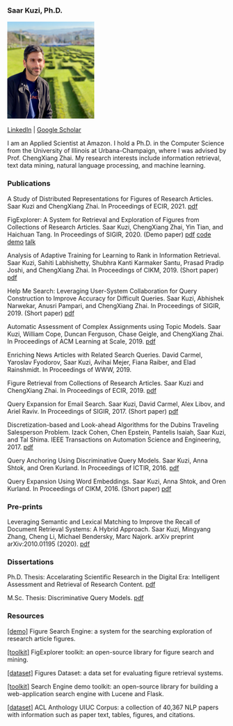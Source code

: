 ### Saar Kuzi, Ph.D.
 <img src="https://github.com/saarku/saarku.github.io/blob/main/IMG_0310.jpeg" width="200">


[LinkedIn](https://www.linkedin.com/in/saar-kuzi-466bb867/) | [Google Scholar](https://scholar.google.com/citations?user=-JdH_RMAAAAJ&hl=en&oi=ao)

I am an Applied Scientist at Amazon. I hold a Ph.D. in the Computer Science from the University of Illinois at Urbana-Champaign, where I was advised by Prof. ChengXiang Zhai. My research interests include information retrieval, text data mining, natural language processing, and machine learning.

### Publications

A Study of Distributed Representations for Figures of Research Articles. Saar Kuzi and ChengXiang Zhai. In Proceedings of ECIR, 2021. [pdf](https://saarku.github.io/papers/embeddings.pdf)

FigExplorer: A System for Retrieval and Exploration of Figures from Collections of Research Articles. Saar Kuzi, ChengXiang Zhai, Yin Tian, and Haichuan Tang. In Proceedings of SIGIR, 2020. (Demo paper) [pdf](https://saarku.github.io/papers/fig-explorer.pdf) [code](https://github.com/saarku/fig-explorer) [demo](http://figuresearch.web.illinois.edu) [talk](https://www.youtube.com/watch?v=Fl3KRI_DjIw&amp;ab_channel=SaarKuzi)

Analysis of Adaptive Training for Learning to Rank in Information Retrieval. Saar Kuzi, Sahiti Labhishetty, Shubhra Kanti Karmaker Santu, Prasad Pradip Joshi, and ChengXiang Zhai. In Proceedings of CIKM, 2019. (Short paper) [pdf](https://saarku.github.io/papers/adaptive.pdf)

Help Me Search: Leveraging User-System Collaboration for Query Construction to Improve Accuracy for Difficult Queries. Saar Kuzi, Abhishek Narwekar, Anusri Pampari, and ChengXiang Zhai.  In Proceedings of SIGIR, 2019. (Short paper) [pdf](https://saarku.github.io/papers/Help_Me_Search_SIGIR2019.pdf)

Automatic Assessment of Complex Assignments using Topic Models. Saar Kuzi, William Cope, Duncan Ferguson, Chase Geigle, and ChengXiang Zhai. In Proceedings of ACM Learning at Scale, 2019. [pdf](https://saarku.github.io/papers/Topic_Models.pdf)

Enriching News Articles with Related Search Queries. David Carmel, Yaroslav Fyodorov, Saar Kuzi, Avihai Mejer, Fiana Raiber, and Elad Rainshmidt. In Proceedings of WWW, 2019.

Figure Retrieval from Collections of Research Articles. Saar Kuzi and ChengXiang Zhai. In Proceedings of ECIR, 2019. [pdf](https://saarku.github.io/papers/figure_retrieval.pdf)

Query Expansion for Email Search. Saar Kuzi, David Carmel, Alex Libov, and Ariel Raviv. In Proceedings of SIGIR, 2017. (Short paper) [pdf](https://saarku.github.io/papers/mailQe.pdf)

Discretization-based and Look-ahead Algorithms for the Dubins Traveling Salesperson Problem. Izack Cohen, Chen Epstein, Pantelis Isaiah, Saar Kuzi, and Tal Shima. IEEE Transactions on Automation Science and Engineering, 2017. [pdf](https://saarku.github.io/papers/dubins-paper.pdf)

Query Anchoring Using Discriminative Query Models. Saar Kuzi, Anna Shtok, and Oren Kurland. In Proceedings of ICTIR, 2016. [pdf](https://saarku.github.io/papers/dpf_ictir16.pdf)

Query Expansion Using Word Embeddings. Saar Kuzi, Anna Shtok, and Oren Kurland. In Proceedings of CIKM, 2016. (Short paper) [pdf](https://saarku.github.io/papers/w2v_cikm16.pdf)

### Pre-prints

Leveraging Semantic and Lexical Matching to Improve the Recall of Document Retrieval Systems: A Hybrid Approach. Saar Kuzi, Mingyang Zhang, Cheng Li, Michael Bendersky, Marc Najork. arXiv preprint arXiv:2010.01195 (2020). [pdf](https://saarku.github.io/papers/hybrid-retrieval.pdf)

### Dissertations

Ph.D. Thesis: Accelarating Scientific Research in the Digital Era: Intelligent Assessment and Retrieval of Research Content. [pdf](https://saarku.github.io/papers/phd_thesis.pdf)

M.Sc. Thesis: Discriminative Query Models. [pdf](https://saarku.github.io/papers/ms_thesis.pdf)

### Resources
[[demo]](https://figuresearch.web.illinois.edu/)  Figure Search Engine: a system for the searching exploration of research article figures.

[[toolkit]](https://github.com/saarku/fig-explorer)  FigExplorer toolkit</a>: an open-source library for figure search and mining.

[[dataset]](http://figuredata.web.illinois.edu/)  Figures Dataset: a data set for evaluating figure retrieval systems.

[[toolkit]](https://github.com/saarku/academic-search)  Search Engine demo toolkit: an open-source library for building a web-application search engine with Lucene and Flask.

[[dataset]](http://aclanthology.web.illinois.edu/)  ACL Anthology UIUC Corpus: a collection of 40,367 NLP papers with information such as paper text, tables, figures, and citations.
